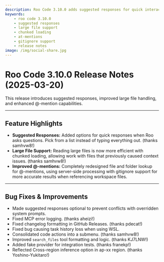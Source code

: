 ```yaml
---
description: Roo Code 3.10.0 adds suggested responses for quick interactions, efficient large file handling with chunked loading, and improved @-mention file lookup capabilities.
keywords:
    - roo code 3.10.0
    - suggested responses
    - large file support
    - chunked loading
    - at-mentions
    - gitignore support
    - release notes
image: /img/social-share.jpg
---
```


# Roo Code 3.10.0 Release Notes (2025-03-20)

This release introduces suggested responses, improved large file handling, and enhanced @-mention capabilities.

---

## Feature Highlights

- **Suggested Responses:** Added options for quick responses when Roo asks questions. Pick from a list instead of typing everything out. (thanks samhvw8!)
- **Large File Support:** Reading large files is now more efficient with chunked loading, allowing work with files that previously caused context issues. (thanks samhvw8!)
- **Improved @-mentions:** Completely redesigned file and folder lookup for @-mentions, using server-side processing with gitignore support for more accurate results when referencing workspace files.

---

## Bug Fixes & Improvements

- Made suggested responses optional to prevent conflicts with overridden system prompts.
- Fixed MCP error logging. (thanks aheizi!)
- Fixed changelog formatting in GitHub Releases. (thanks pdecat!)
- Fixed bug causing task history loss when using WSL.
- Consolidated code actions into a submenu. (thanks samhvw8!)
- Improved `search_files` tool formatting and logic. (thanks KJ7LNW!)
- Added fake provider for integration tests. (thanks franekp!)
- Reflected Cross-region inference option in ap-xx region. (thanks Yoshino-Yukitaro!)
